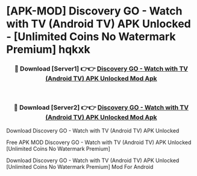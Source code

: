 # [APK-MOD] Discovery GO - Watch with TV (Android TV) APK Unlocked - [Unlimited Coins No Watermark Premium] hqkxk



<div align="center">
<h3>🔴 Download [Server1] 👉👉 <a href="https://momento.my/?title=Discovery_GO_-_Watch_with_TV_(Android_TV)_APK_Unlocked">Discovery GO - Watch with TV (Android TV) APK Unlocked Mod Apk</a></h3><br>

<h3>🔴 Download [Server2] 👉👉 <a href="https://momento.my/?title=Discovery_GO_-_Watch_with_TV_(Android_TV)_APK_Unlocked">Discovery GO - Watch with TV (Android TV) APK Unlocked Mod Apk</a></h3>
</div>



Download Discovery GO - Watch with TV (Android TV) APK Unlocked 

Free APK MOD Discovery GO - Watch with TV (Android TV) APK Unlocked [Unlimited Coins No Watermark Premium]

Download Discovery GO - Watch with TV (Android TV) APK Unlocked [Unlimited Coins No Watermark Premium] Mod For Android
